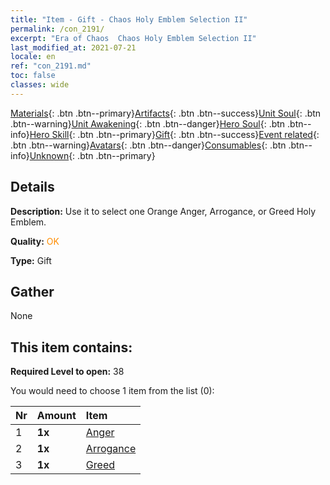 ```yaml
---
title: "Item - Gift - Chaos Holy Emblem Selection II"
permalink: /con_2191/
excerpt: "Era of Chaos  Chaos Holy Emblem Selection II"
last_modified_at: 2021-07-21
locale: en
ref: "con_2191.md"
toc: false
classes: wide
---
```

 [Materials](/Items/){: .btn .btn--primary}[Artifacts](/Items/Artifacts/){: .btn .btn--success}[Unit Soul](/Items/UnitSoul/){: .btn .btn--warning}[Unit Awakening](/Items/UnitAwakening/){: .btn .btn--danger}[Hero Soul](/Items/HeroSoul/){: .btn .btn--info}[Hero Skill](/Items/HeroSkill/){: .btn .btn--primary}[Gift](/Items/Gift/){: .btn .btn--success}[Event related](/Items/Events/){: .btn .btn--warning}[Avatars](/Items/Avatars/){: .btn .btn--danger}[Consumables](/Items/Consumables/){: .btn .btn--info}[Unknown](/Items/Unknown/){: .btn .btn--primary}

## Details
 **Description:** Use it to select one Orange Anger, Arrogance, or Greed Holy Emblem.

 **Quality:** <span style="color: #FF8C00">OK</span>

 **Type:** Gift

## Gather

  None

## This item contains:

 **Required Level to open:** 38

 You would need to choose 1 item from the list (0):

  | Nr | Amount |     Item    |
  |:---|:-------|:------------|
  | 1 |  **1x** | [Anger](/Emblem/Anger/) |  | 
  | 2 |  **1x** | [Arrogance](/Emblem/Arrogance/) |  | 
  | 3 |  **1x** | [Greed](/Emblem/Greed/) |  | 
